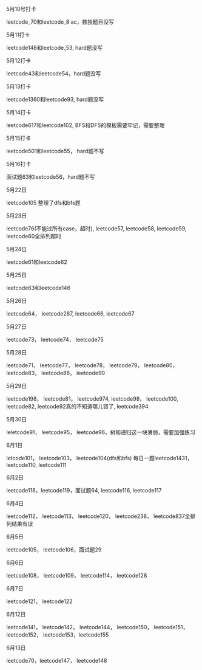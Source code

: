 5月10号打卡

leetcode_70和leetcode_8 ac，数独题目没写

5月11打卡

leetcode148和leetcode_53, hard题没写

5月12打卡

leetcode43和leetcode54，hard题没写

5月13打卡

leetcode1360和leetcode93, hard题没写

5月14打卡

leetcode617和leetcode102, BFS和DFS的模板需要牢记，需要整理

5月15打卡

leetcode501和leetcode55， hard题不写

5月16打卡

面试题63和leetcode56，hard题不写

5月22日

leetcode105 整理了dfs和bfs题

5月23日

leetcode76(不能过所有case，超时), leetcode57, leetcode58, leetcode59, leetcode60全排列超时

5月24日

leetcode61和leetcode62

5月25日

leetcode63和leetcode146

5月26日

leetcode64， leetcode287, leetcode66, leetcode67

5月27日 

leetcode73， leetcode74， leetcode75

5月28日

leetcode71， leetcode77， leetcode78， leetcode79， leetcode80， leetcode83， leetcode86， leetcode90

5月29日

leetcode198， leetcode81， leetcode974, leetcode98， leetcode100, leetcode82, leetcode92真的不知道哪儿错了, leetcode394

5月30日

leletcode91， leetcode95， leetcode96，树和递归这一块薄弱，需要加强练习

6月1日

letcode101， leetcode103， leetcode104(dfs和bfs) 每日一题leetcode1431， leetcode110, leetcode111

6月2日

leetcode118，leetcode119，面试题64, leetcode116, leetcode117

6月4日

leetcode112， leetcode113， leetcode120， leetcode238， leetcode837全排列结果有误

6月5日

leetcode105， leetcode106，面试题29

6月6日

leetcode108， leetcode109， leetcode114， leetcode128

6月7日

leetcode121， leetcode122

6月12日

leetcode141， leetcode142， leetcode144， leetcode150， leetcode151， leetcode152， leetcode153，leetcode155

6月13日

leetcode70，leetcode147， leetcode148




